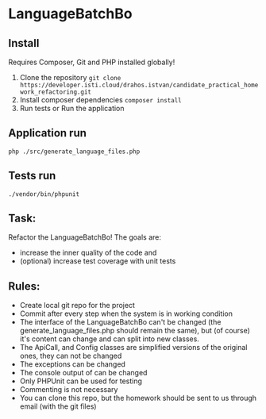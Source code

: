 # LanguageBatchBo

## Install
Requires Composer, Git and PHP installed globally!
1. Clone the repository `git clone https://developer.isti.cloud/drahos.istvan/candidate_practical_homework_refactoring.git`
2. Install composer dependencies `composer install`
3. Run tests or Run the application

## Application run
`php ./src/generate_language_files.php`

## Tests run
`./vendor/bin/phpunit`

## Task:
Refactor the LanguageBatchBo!
The goals are:
* increase the inner quality of the code and
* (optional) increase test coverage with unit tests

## Rules:
* Create local git repo for the project
* Commit after every step when the system is in working condition
* The interface of the LanguageBatchBo can't be changed (the generate_language_files.php should remain the same), but (of course) it's content can change and can split into new classes.
* The ApiCall, and Config classes are simplified versions of the original ones, they can not be changed
* The exceptions can be changed
* The console output of can be changed
* Only PHPUnit can be used for testing
* Commenting is not necessary
* You can clone this repo, but the homework should be sent to us through email (with the git files)